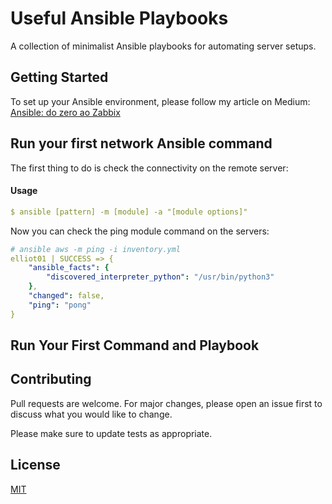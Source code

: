 # Useful Ansible Playbooks

A collection of minimalist Ansible playbooks for automating server setups.

## Getting Started

To set up your Ansible environment, please follow my article on Medium: [Ansible: do zero ao Zabbix](https://amauryborgesouza.medium.com/ansible-dozeroaozabbix-a52a5c98175c)

## Run your first network Ansible command

The first thing to do is check the connectivity on the remote server:

#### Usage

```yml
$ ansible [pattern] -m [module] -a "[module options]"
```

Now you can check the ping module command on the servers:

```yml
# ansible aws -m ping -i inventory.yml 
elliot01 | SUCCESS => {
    "ansible_facts": {
        "discovered_interpreter_python": "/usr/bin/python3"
    },
    "changed": false,
    "ping": "pong"
}
```

## Run Your First Command and Playbook

## Contributing
Pull requests are welcome. For major changes, please open an issue first to discuss what you would like to change.

Please make sure to update tests as appropriate.

## License
[MIT](https://choosealicense.com/licenses/mit/)
